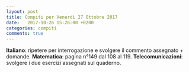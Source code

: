 ```yaml
---
layout: post
title: Compiti per Venerdì 27 Ottobre 2017
date:   2017-10-26 15:26:00 +0200
categories: compiti
comments: true
--- 
```

**Italiano**: ripetere per interrogazione e svolgere il commento assegnato + domande.
**Matematica**: pagina n°149 dal 108 al 119.
**Telecomunicazioni**: svolgere i due esercizi assegnati sul quaderno. 

